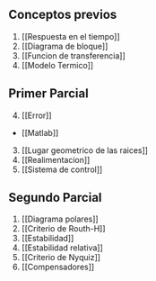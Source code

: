## Conceptos previos
1. [[Respuesta en el tiempo]]
2. [[Diagrama de bloque]]
3. [[Funcion de transferencia]]
4. [[Modelo Termico]]
## Primer Parcial
4. [[Error]]
-  [[Matlab]]
3. [[Lugar geometrico de las raices]]
2. [[Realimentacion]]
1. [[Sistema de control]]
## Segundo Parcial
1. [[Diagrama polares]]
2. [[Criterio de Routh-H]]
3. [[Estabilidad]]
4. [[Estabilidad relativa]]
5. [[Criterio de Nyquiz]]
6. [[Compensadores]]

